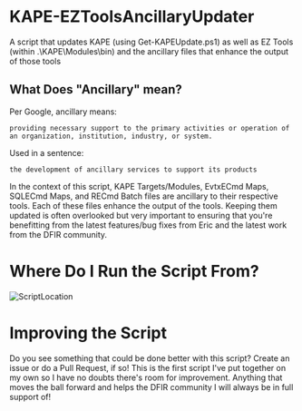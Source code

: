 # KAPE-EZToolsAncillaryUpdater
A script that updates KAPE (using Get-KAPEUpdate.ps1) as well as EZ Tools (within .\KAPE\Modules\bin) and the ancillary files that enhance the output of those tools

## What Does "Ancillary" mean?

Per Google, ancillary means:
  
    providing necessary support to the primary activities or operation of an organization, institution, industry, or system.
    
Used in a sentence:
    
    the development of ancillary services to support its products

In the context of this script, KAPE Targets/Modules, EvtxECmd Maps, SQLECmd Maps, and RECmd Batch files are ancillary to their respective tools. Each of these files enhance the output of the tools. Keeping them updated is often overlooked but very important to ensuring that you're benefitting from the latest features/bug fixes from Eric and the latest work from the DFIR community. 

# Where Do I Run the Script From?

![ScriptLocation](https://github.com/rathbuna/KAPE-EZToolsAncillaryUpdater/blob/main/Pictures/ScriptLocation.jpg)

# Improving the Script
Do you see something that could be done better with this script? Create an issue or do a Pull Request, if so! This is the first script I've put together on my own so I have no doubts there's room for improvement. Anything that moves the ball forward and helps the DFIR community I will always be in full support of!
